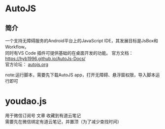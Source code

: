 # AutoJS
## 简介

一个支持无障碍服务的Android平台上的JavaScript IDE，其发展目标是JsBox和Workflow。  
同时有VS Code 插件可提供基础的在桌面开发的功能。
官方文档：https://hyb1996.github.io/AutoJs-Docs/  
官方论坛： [autojs.org](http://www.autojs.org/)  

note:运行脚本，需要先下载AutoJS app，打开无障碍、悬浮窗权限，导入脚本运行即可

# youdao.js
用于微信订阅号 文章 收藏到有道云笔记  
需要先在微信绑定有道云笔记，并置顶（为了减少查找时间）
